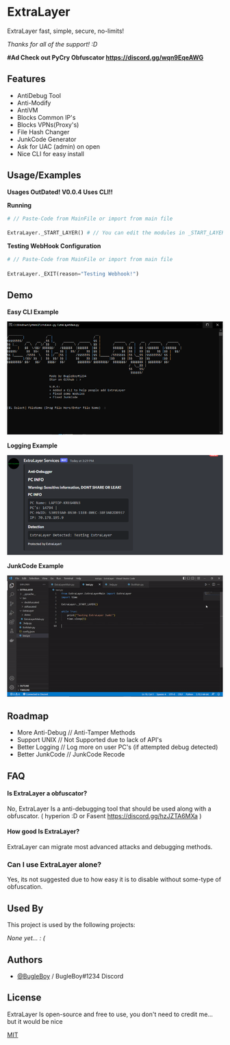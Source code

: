 
# ExtraLayer

ExtraLayer fast, simple, secure, no-limits!

*Thanks for all of the support! :D*

**#Ad Check out PyCry Obfuscator https://discord.gg/wqn9EqeAWG**

## Features

- AntiDebug Tool
- Anti-Modify
- AntiVM
- Blocks Common IP's
- Blocks VPNs(Proxy's)
- File Hash Changer
- JunkCode Generator
- Ask for UAC (admin) on open
- Nice CLI for easy install

## Usage/Examples

**Usages OutDated! V0.0.4 Uses CLI!!**

**Running**
```python
# // Paste-Code from MainFile or import from main file

ExtraLayer._START_LAYER() # // You can edit the modules in _START_LAYER function
```
**Testing WebHook Configuration**
```python
# // Paste-Code from MainFile or import from main file

ExtraLayer._EXIT(reason="Testing Webhook!")
```

## Demo

**Easy CLI Example**

![CLI Example](https://raw.githubusercontent.com/ImInTheICU/ExtraLayer/main/demo/image.png)


**Logging Example**

![Logging Example](https://raw.githubusercontent.com/ImInTheICU/ExtraLayer/main/demo/Capture.PNG)

**JunkCode Example**

![JunkCode Example](https://raw.githubusercontent.com/ImInTheICU/ExtraLayer/main/demo/junkcode.gif)

## Roadmap

- More Anti-Debug // Anti-Tamper Methods
- Support UNIX // Not Supported due to lack of API's
- Better Logging // Log more on user PC's (if attempted debug detected)
- Better JunkCode // JunkCode Recode
## FAQ

#### Is ExtraLayer a obfuscator?

No, ExtraLayer Is a anti-debugging tool that should be used along with a obfuscator. ( hyperion :D or Fasent https://discord.gg/hzJZTA6MXa ) 

#### How good Is ExtraLayer?

ExtraLayer can migrate most advanced attacks and debugging methods.

### Can I use ExtraLayer alone?

Yes, its not suggested due to how easy it is to disable without some-type of obfuscation.

## Used By

This project is used by the following projects:

*None yet... : (*

## Authors

- [@BugleBoy](https://github.com/ImInTheICU) / BugleBoy#1234 Discord


## License

ExtraLayer Is open-source and free to use, you don't need to credit me... but it would be nice

[MIT](https://choosealicense.com/licenses/mit/)

